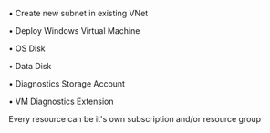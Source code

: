 
•	Create new subnet in existing VNet

•	Deploy Windows Virtual Machine

•	OS Disk

•	Data Disk

•	Diagnostics Storage Account

•	VM Diagnostics Extension

Every resource can be it's own subscription and/or resource group
